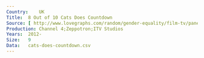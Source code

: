 ```yaml
---
Country:	UK
Title:	8 Out of 10 Cats Does Countdown
Source:	[ http://www.lovegraphs.com/random/gender-equality/film-tv/panel-shows.html , http://www.comedy.co.uk/guide/radio/isihac/episodes/ , http://www.bbc.co.uk/programmes/b006qnwb/episodes/guide , http://genome.ch.bbc.co.uk/search/0/20?q=i%27m+sorry+I+haven%27t+a+clue&svc=9371569#search ]
Production:	Channel 4;Zeppotron;ITV Studios
Years:	2012-
Size:	9
Data:	cats-does-countdown.csv
---
```


